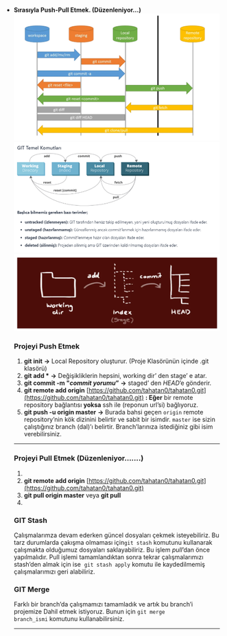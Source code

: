 - **Sırasıyla Push-Pull Etmek. (Düzenleniyor...)**
  ![Untitled](../!img/Untitled%2020.png)
  ![Untitled](../!img/Untitled%2021.png)
  ![Untitled](../!img/Untitled%2022.png)
  ### Projeyi Push Etmek
  1. **git init** **→** Local Repository oluşturur. (Proje Klasörünün içinde .git klasörü)
  2. **git add \*** **→** Değişikliklerin hepsini, working dir’ den stage’ e atar.
  3. **git commit -m "_commit yorumu_”** **→** staged’ den *HEAD*’e gönderir.
  4. **git remote add origin** [https://github.com/tahatan0/tahatan0.git](https://github.com/tahatan0/tahatan0.git) **: Eğer** bir remote repository bağlantısı **yoksa** ssh ile (reponun url’si) bağlıyoruz.
  5. **git push -u origin master** **→** Burada bahsi geçen `origin` remote repository’nin kök dizinini belirtir ve sabit bir isimdir. `master` ise sizin çalıştığınız branch (dal)’ı belirtir. Branch’larınıza istediğiniz gibi isim verebilirsiniz.
  ***
  ### Projeyi Pull Etmek (Düzenleniyor…….)
  1.
  2. **git remote add origin** [https://github.com/tahatan0/tahatan0.git](https://github.com/tahatan0/tahatan0.git)
  3. **git pull origin master** veya **git pull**
  4.
  ### GIT Stash
  Çalışmalarımza devam ederken güncel dosyaları çekmek isteyebiliriz. Bu tarz durumlarda çakışma olmaması için`git stash` komutunu kullanarak çalışmakta olduğumuz dosyaları saklayabiliriz. Bu işlem *pull*’dan önce yapılmalıdır.
  Pull işlemi tamamlandıktan sonra tekrar çalışmalarımızı stash’den almak için ise  `git stash apply` komutu ile kaydedilmemiş çalışmalarımızı geri alabiliriz.
  ### GIT Merge
  Farklı bir branch’da çalışmamızı tamamladık ve artık bu branch’i projemize Dahil etmek istiyoruz. Bunun için `git merge branch_ismi` komutunu kullanabilirsiniz.
  ***
